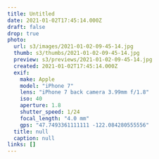 ```yaml
---
title: Untitled
date: 2021-01-02T17:45:14.000Z
draft: false
drop: true
photo:
  url: s3/images/2021-01-02-09-45-14.jpg
  thumb: s3/thumbs/2021-01-02-09-45-14.jpg
  preview: s3/previews/2021-01-02-09-45-14.jpg
  created: 2021-01-02T17:45:14.000Z
  exif:
    make: Apple
    model: "iPhone 7"
    lens: "iPhone 7 back camera 3.99mm f/1.8"
    iso: 40
    aperture: 1.8
    shutter_speed: 1/24
    focal_length: "4.0 mm"
    gps: "47.7493361111111 -122.084280555556"
  title: null
  caption: null
links: []
---
```

